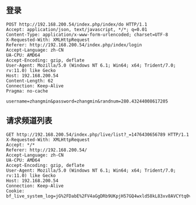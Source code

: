 ## 登录
    POST http://192.168.200.54/index.php/index/do HTTP/1.1
    Accept: application/json, text/javascript, */*; q=0.01
    Content-Type: application/x-www-form-urlencoded; charset=UTF-8
    X-Requested-With: XMLHttpRequest
    Referer: http://192.168.200.54/index.php/index/login
    Accept-Language: zh-CN
    UA-CPU: AMD64
    Accept-Encoding: gzip, deflate
    User-Agent: Mozilla/5.0 (Windows NT 6.1; Win64; x64; Trident/7.0; rv:11.0) like Gecko
    Host: 192.168.200.54
    Content-Length: 62
    Connection: Keep-Alive
    Pragma: no-cache
    
    username=zhangmin&password=zhangmin&randnum=280.43244008617205
  
## 请求频道列表
    GET http://192.168.200.54/index.php/live/list?_=1476430656789 HTTP/1.1
    X-Requested-With: XMLHttpRequest
    Accept: */*
    Referer: http://192.168.200.54/
    Accept-Language: zh-CN
    UA-CPU: AMD64
    Accept-Encoding: gzip, deflate
    User-Agent: Mozilla/5.0 (Windows NT 6.1; Win64; x64; Trident/7.0; rv:11.0) like Gecko
    Host: 192.168.200.54
    Connection: Keep-Alive
    Cookie: bf_live_system_log=jG%2FDabE%2FV4aGgDRb9UKpjH57GQ4wxld58kL83xv8AVCYtq0vw6TAbSXo6B9I%2FagypHCThi0cO1eiAIML5bFKegFs0TUWSkbAzhdmbk8rSj5%2F1AwrKmRz%2BBURFgaRYkO2rZU2DhW1DgLzLNsTaqQrUfIg%2BQFN3DwMpqQTCoFvXamBgyE3Xlv1Y2lW80dIKUxs6sdNYOgQgOI9IgQZY0VxNA%3D%3D


  
  
  
  
